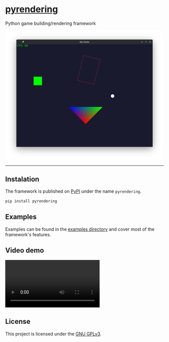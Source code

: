 # [pyrendering](https://pypi.org/project/pyrendering)

Python game building/rendering framework

![Demo](./assets/demo.png)

---

## Instalation

The framework is published on [PyPI](https://pypi.org/project/pyrendering) under the name `pyrendering`.

```bash
pip install pyrendering
```

## Examples

Examples can be found in the [examples directory](./pyrendering/src/examples) and cover most of the framework's features.

## Video demo

![Video demo](./assets/demo_video.webm)

## License

This project is licensed under the [GNU GPLv3](./LICENSE).
